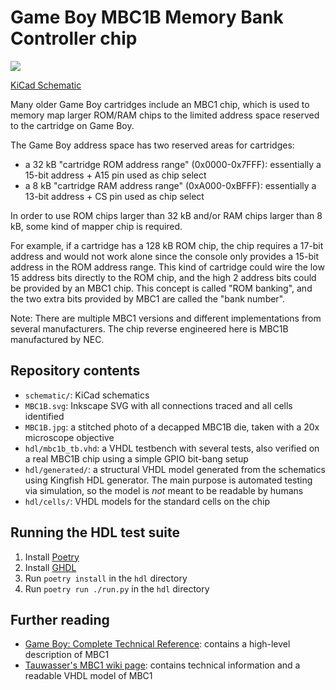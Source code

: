 <!--
SPDX-FileCopyrightText: 2020-2022 Joonas Javanainen <joonas.javanainen@gmail.com>

SPDX-License-Identifier: CC0-1.0
-->
# Game Boy MBC1B Memory Bank Controller chip

![](MBC1B_chip.jpg)

[KiCad Schematic](schematic/MBC1B.pdf)

Many older Game Boy cartridges include an MBC1 chip, which is used to memory
map larger ROM/RAM chips to the limited address space reserved to the cartridge
on Game Boy.

The Game Boy address space has two reserved areas for cartridges:

- a 32 kB "cartridge ROM address range" (0x0000-0x7FFF): essentially a 15-bit
  address + A15 pin used as chip select
- a 8 kB "cartridge RAM address range" (0xA000-0xBFFF): essentially a 13-bit
  address + CS pin used as chip select

In order to use ROM chips larger than 32 kB and/or RAM chips larger than 8 kB,
some kind of mapper chip is required.

For example, if a cartridge has a 128 kB ROM chip, the chip requires a 17-bit
address and would not work alone since the console only provides a 15-bit
address in the ROM address range. This kind of cartridge could wire the low 15
address bits directly to the ROM chip, and the high 2 address bits could
be provided by an MBC1 chip. This concept is called "ROM banking", and the two
extra bits provided by MBC1 are called the "bank number".

Note: There are multiple MBC1 versions and different implementations from
several manufacturers. The chip reverse engineered here is MBC1B manufactured
by NEC.

## Repository contents

- `schematic/`: KiCad schematics
- `MBC1B.svg`: Inkscape SVG with all connections traced and all cells identified
- `MBC1B.jpg`: a stitched photo of a decapped MBC1B die, taken with a 20x microscope objective
- `hdl/mbc1b_tb.vhd`: a VHDL testbench with several tests, also verified
  on a real MBC1B chip using a simple GPIO bit-bang setup
- `hdl/generated/`: a structural VHDL model generated from the schematics using
  Kingfish HDL generator. The main purpose is automated testing via simulation,
  so the model is *not* meant to be readable by humans
- `hdl/cells/`: VHDL models for the standard cells on the chip

## Running the HDL test suite

1. Install [Poetry](https://python-poetry.org/)
2. Install [GHDL](https://github.com/ghdl/ghdl)
3. Run `poetry install` in the `hdl` directory
4. Run `poetry run ./run.py` in the `hdl` directory

## Further reading

- [Game Boy: Complete Technical Reference](https://github.com/Gekkio/gb-ctr): contains a high-level description of MBC1
- [Tauwasser's MBC1 wiki page](https://wiki.tauwasser.eu/view/MBC1): contains technical information and a readable VHDL model of MBC1
